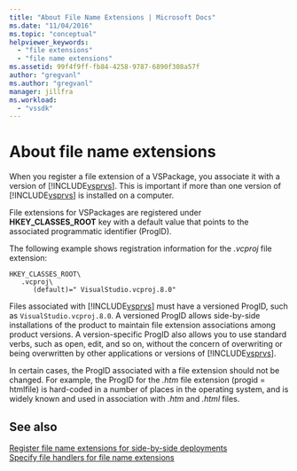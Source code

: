 ```yaml
---
title: "About File Name Extensions | Microsoft Docs"
ms.date: "11/04/2016"
ms.topic: "conceptual"
helpviewer_keywords: 
  - "file extensions"
  - "file name extensions"
ms.assetid: 99f4f9ff-fb84-4258-9787-6890f308a57f
author: "gregvanl"
ms.author: "gregvanl"
manager: jillfra
ms.workload: 
  - "vssdk"
---
```

# About file name extensions
When you register a file extension of a VSPackage, you associate it with a version of [!INCLUDE[vsprvs](../code-quality/includes/vsprvs_md.md)]. This is important if more than one version of [!INCLUDE[vsprvs](../code-quality/includes/vsprvs_md.md)] is installed on a computer.  
  
 File extensions for VSPackages are registered under **HKEY_CLASSES_ROOT** key with a default value that points to the associated programmatic identifier (ProgID).  
  
 The following example shows registration information for the *.vcproj* file extension:  
  
```  
HKEY_CLASSES_ROOT\  
   .vcproj\  
      (default)=" VisualStudio.vcproj.8.0"   
```  
  
 Files associated with [!INCLUDE[vsprvs](../code-quality/includes/vsprvs_md.md)] must have a versioned ProgID, such as `VisualStudio.vcproj.8.0`. A versioned ProgID allows side-by-side installations of the product to maintain file extension associations among product versions. A version-specific ProgID also allows you to use standard verbs, such as open, edit, and so on, without the concern of overwriting or being overwritten by other applications or versions of [!INCLUDE[vsprvs](../code-quality/includes/vsprvs_md.md)].  
  
 In certain cases, the ProgID associated with a file extension should not be changed. For example, the ProgID for the *.htm* file extension (progid = htmlfile) is hard-coded in a number of places in the operating system, and is widely known and used in association with *.htm* and *.html* files.  
  
## See also  
 [Register file name extensions for side-by-side deployments](../extensibility/registering-file-name-extensions-for-side-by-side-deployments.md)   
 [Specify file handlers for file name extensions](../extensibility/specifying-file-handlers-for-file-name-extensions.md)